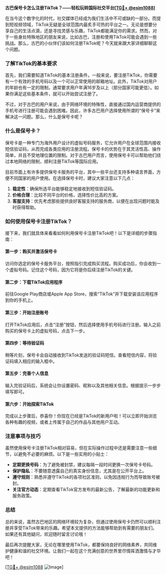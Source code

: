 **古巴保号卡怎么注册TikTok？——轻松玩转国际社交平台[[TG💪+ @esim1088](https://t.me/s/esim1088)]**

在当今这个数字化的时代，社交媒体已经成为我们生活中不可或缺的一部分。而提到短视频领域，TikTok无疑是全球范围内最炙手可热的平台之一。无论是想要分享自己的生活点滴，还是寻找灵感与乐趣，TikTok都能满足你的需求。然而，对于一些身处特殊地区的朋友来说，比如古巴，注册和使用TikTok可能会遇到一些挑战。那么，古巴的小伙伴们该如何注册TikTok呢？今天就来跟大家详细聊聊这个问题。

### **了解TikTok的基本要求**

首先，我们需要知道TikTok的基本注册条件。一般来说，要注册TikTok，你需要有一个有效的手机号码以及一个可以正常使用的邮箱地址。此外，TikTok对用户的年龄也有一定的限制，通常要求用户年满16岁及以上（部分国家可能更低）。如果你满足这些基本条件，就可以开始尝试注册了。

不过，对于古巴的用户来说，由于网络环境的特殊性，直接通过国内运营商提供的手机号进行注册可能会遇到困难。因此，许多古巴用户选择使用所谓的“保号卡”来解决这一问题。那么，什么是保号卡呢？

### **什么是保号卡？**

保号卡是一种专门为海外用户设计的虚拟号码服务，它允许用户在全球范围内接收短信验证码，从而完成各类应用的注册流程。保号卡的优势在于其灵活性高、操作简单，并且不受地理位置的限制。对于古巴用户而言，使用保号卡可以帮助他们绕过本地网络的限制，顺利注册TikTok等国际应用。

目前市面上有许多提供保号卡服务的平台，其中一些平台还支持多种语言界面，方便不同国家的用户使用。在选择保号卡时，建议大家注意以下几点：

1. **稳定性**：确保所选平台能够稳定地接收到短信验证码。
2. **价格合理**：比较不同平台的价格，选择性价比高的方案。
3. **客服支持**：优先考虑那些提供良好客服支持的服务商，以便在出现问题时能及时获得帮助。

### **如何使用保号卡注册TikTok？**

接下来，我们就具体来看看如何利用保号卡注册TikTok吧！以下是详细的步骤指南：

#### **第一步：购买并激活保号卡**
访问你选定的保号卡服务平台，按照指引完成购买流程。购买成功后，你会收到一个虚拟号码。记住这个号码，因为它将是你后续注册TikTok的关键。

#### **第二步：下载TikTok应用程序**
前往Google Play商店或Apple App Store，搜索“TikTok”并下载安装该应用程序到你的手机上。

#### **第三步：开始注册账号**
打开TikTok应用后，点击“注册”按钮，然后选择使用手机号码进行注册。输入之前购买的保号卡上的虚拟号码，点击下一步。

#### **第四步：等待验证码**
稍等片刻，保号卡会自动接收到TikTok发送的验证码短信。查看短信内容，将验证码填入相应的输入框中。

#### **第五步：完善个人信息**
输入完验证码后，系统会让你设置密码、昵称以及其他相关信息。根据提示一步步填写即可。

#### **第六步：开始探索TikTok**
完成以上步骤后，恭喜你！你现在已经是TikTok的新用户啦！可以立即开始浏览各种有趣的视频，或者上传属于自己的作品与其他用户互动。

### **注意事项与技巧**

虽然使用保号卡注册TikTok相对容易，但在实际操作过程中还是需要注意一些细节，以避免不必要的麻烦。以下是一些实用的小贴士：

- **定期更换号码**：为了避免被封禁，建议每隔一段时间更换一次保号卡号码。
- **保护隐私**：不要随意透露自己的真实身份信息，尤其是在公开平台上。
- **遵守规则**：熟悉并遵守TikTok的各项社区准则，以免因违规行为而导致账号被封。
- **关注官方动态**：定期查看TikTok官方发布的最新公告，了解最新的功能更新和服务政策。

### **总结**

总的来说，虽然古巴地区的网络环境较为复杂，但通过使用保号卡仍然可以顺利注册并享受TikTok带来的乐趣。希望本文提供的方法能够帮助到有需要的朋友们。如果还有其他疑问，欢迎随时留言讨论哦！

最后再次提醒大家，无论在哪里使用TikTok，都要保持良好的网络素养，共同维护健康和谐的社交环境。让我们一起在这个充满创意的世界里尽情挥洒激情与才华吧！

[[TG💪+ @esim1088](https://t.me/s/esim1088) ![Image](https://i.postimg.cc/4NQfJmqS/Snipaste-2025-05-13-00-14-12.png)]